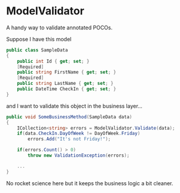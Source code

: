 ModelValidator
==============

A handy way to validate annotated POCOs.


Suppose I have this model

```csharp
public class SampleData
{
	public int Id { get; set; }
	[Required]
	public string FirstName { get; set; }
	[Required]
	public string LastName { get; set; }
	public DateTime CheckIn { get; set; }
}
```

and I want to validate this object in the business layer...

```csharp
public void SomeBusinessMethod(SampleData data)
{
	ICollection<string> errors = ModelValidator.Validate(data);
	if(data.CheckIn.DayOfWeek != DayOfWeek.Friday)
		errors.Add("It's not Friday!");

	if(errors.Count() > 0)
		throw new ValidationException(errors);

	...
}
```
No rocket science here but it keeps the business logic a bit cleaner.